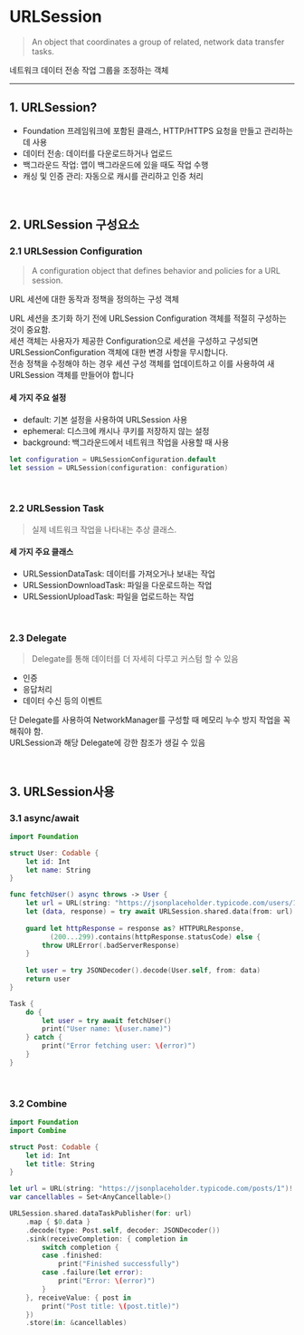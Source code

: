 # URLSession
> An object that coordinates a group of related, network data transfer tasks.


네트워크 데이터 전송 작업 그룹을 조정하는 객체
<hr>

## 1. URLSession?
- Foundation 프레임워크에 포함된 클래스, HTTP/HTTPS 요청을 만들고 관리하는 데 사용
- 데이터 전송: 데이터를 다운로드하거나 업로드
- 백그라운드 작업: 앱이 백그라운드에 있을 때도 작업 수행
- 캐싱 및 인증 관리: 자동으로 캐시를 관리하고 인증 처리

<br>

## 2. URLSession 구성요소

### 2.1 URLSession Configuration
> A configuration object that defines behavior and policies for a URL session.

URL 세션에 대한 동작과 정책을 정의하는 구성 객체

URL 세션을 초기화 하기 전에 URLSession Configuration 객체를 적절히 구성하는 것이 중요함.<br>
세션 객체는 사용자가 제공한 Configuration으로 세션을 구성하고 구성되면 URLSessionConfiguration 객체에 대한 변경 사항을 무시합니다.<br>
전송 정책을 수정해야 하는 경우 세션 구성 객체를 업데이트하고 이를 사용하여 새 URLSession 객체를 만들어야 합니다
<br>
#### 세 가지 주요 설정
- default: 기본 설정을 사용하여 URLSession 사용
- ephemeral: 디스크에 캐시나 쿠키를 저장하지 않는 설정
- background: 백그라운드에서 네트워크 작업을 사용할 때 사용
```Swift
let configuration = URLSessionConfiguration.default
let session = URLSession(configuration: configuration)
```
<br>

### 2.2 URLSession Task
> 실제 네트워크 작업을 나타내는 추상 클래스.

#### 세 가지 주요 클래스
- URLSessionDataTask: 데이터를 가져오거나 보내는 작업
- URLSessionDownloadTask: 파일을 다운로드하는 작업
- URLSessionUploadTask: 파일을 업로드하는 작업

<br>

### 2.3 Delegate
> Delegate를 통해 데이터를 더 자세히 다루고 커스텀 할 수 있음

- 인증
- 응답처리
- 데이터 수신 등의 이벤트

단 Delegate를 사용하여 NetworkManager를 구성할 때 메모리 누수 방지 작업을 꼭 해줘야 함.<br>
URLSession과 해당 Delegate에 강한 참조가 생길 수 있음

<br>

## 3. URLSession사용

### 3.1 async/await

```Swift
import Foundation

struct User: Codable {
    let id: Int
    let name: String
}

func fetchUser() async throws -> User {
    let url = URL(string: "https://jsonplaceholder.typicode.com/users/1")!
    let (data, response) = try await URLSession.shared.data(from: url)
    
    guard let httpResponse = response as? HTTPURLResponse,
          (200...299).contains(httpResponse.statusCode) else {
        throw URLError(.badServerResponse)
    }
    
    let user = try JSONDecoder().decode(User.self, from: data)
    return user
}

Task {
    do {
        let user = try await fetchUser()
        print("User name: \(user.name)")
    } catch {
        print("Error fetching user: \(error)")
    }
}
```

<br>

### 3.2 Combine

```Swift
import Foundation
import Combine

struct Post: Codable {
    let id: Int
    let title: String
}

let url = URL(string: "https://jsonplaceholder.typicode.com/posts/1")!
var cancellables = Set<AnyCancellable>()

URLSession.shared.dataTaskPublisher(for: url)
    .map { $0.data }
    .decode(type: Post.self, decoder: JSONDecoder())
    .sink(receiveCompletion: { completion in
        switch completion {
        case .finished:
            print("Finished successfully")
        case .failure(let error):
            print("Error: \(error)")
        }
    }, receiveValue: { post in
        print("Post title: \(post.title)")
    })
    .store(in: &cancellables)
```
















 

